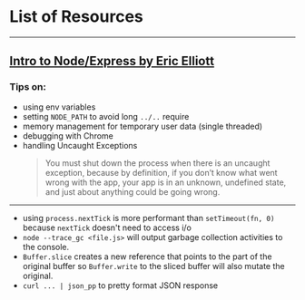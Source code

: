 # List of Resources

---

## [Intro to Node/Express by Eric Elliott](https://medium.com/javascript-scene/introduction-to-node-express-90c431f9e6fd)

### Tips on:
- using env variables
- setting `NODE_PATH` to avoid long `../..` require
- memory management for temporary user data (single threaded)
- debugging with Chrome
- handling Uncaught Exceptions
  > You must shut down the process when there is an uncaught exception, because by definition, if you don’t know what went wrong with the app, your app is in an unknown, undefined state, and just about anything could be going wrong.

---

- using `process.nextTick` is more performant than `setTimeout(fn, 0)` because `nextTick` doesn't need to access i/o
- `node --trace_gc <file.js>` will output garbage collection activities to the console.
- `Buffer.slice` creates a new reference that points to the part of the original buffer so `Buffer.write` to the sliced buffer will also mutate the original.
- `curl ... | json_pp` to pretty format JSON response
